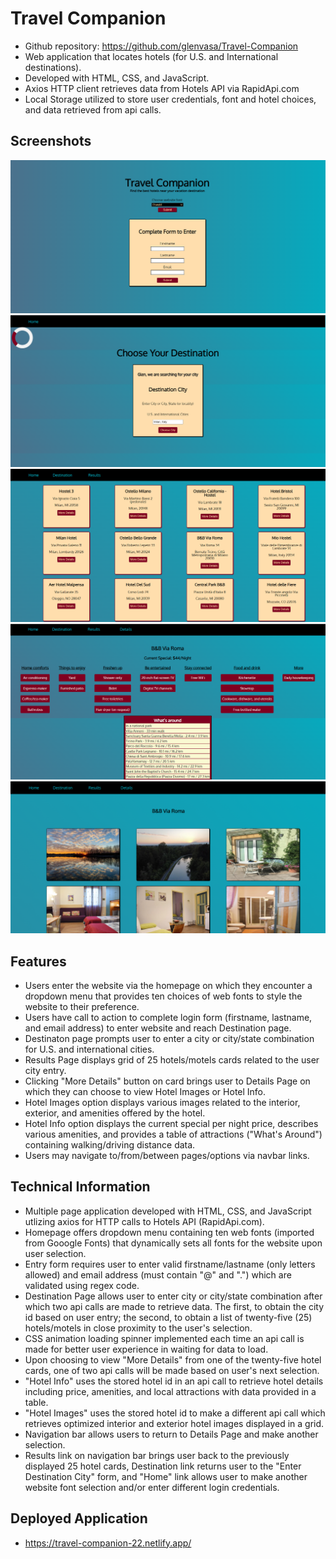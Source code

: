 # Travel Companion

- Github repository: https://github.com/glenvasa/Travel-Companion
- Web application that locates hotels (for U.S. and International destinations).
- Developed with HTML, CSS, and JavaScript. 
- Axios HTTP client retrieves data from Hotels API via RapidApi.com
- Local Storage utilized to store user credentials, font and hotel choices, and data retrieved from api calls.

## Screenshots

<img src="images/TC-homepage.png"> 
<img src="images/TC-destination.png">
<img src="images/TC-results.png">
<img src="images/TC-hotelInfo.png">
<img src="images/TC-hotelImages.png">

## Features

- Users enter the website via the homepage on which they encounter a dropdown menu that provides ten choices of web fonts to style the website to their preference.
- Users have call to action to complete login form (firstname, lastname, and email address) to enter website and reach Destination page.
- Destinaton page prompts user to enter a city or city/state combination for U.S. and international cities.
- Results Page displays grid of 25 hotels/motels cards related to the user city entry.
- Clicking "More Details" button on card brings user to Details Page on which they can choose to view Hotel Images or Hotel Info.
- Hotel Images option displays various images related to the interior, exterior, and amenities offered by the hotel.
- Hotel Info option displays the current special per night price, describes various amenities, and provides a table of attractions ("What's Around") 
  containing walking/driving distance data.
- Users may navigate to/from/between pages/options via navbar links.

## Technical Information

- Multiple page application developed with HTML, CSS, and JavaScript utlizing axios for HTTP calls to Hotels API (RapidApi.com).
- Homepage offers dropdown menu containing ten web fonts (imported from Gooogle Fonts) that dynamically sets all fonts for the website upon user selection.
- Entry form requires user to enter valid firstname/lastname (only letters allowed) and email address (must contain "@" and ".") which are validated using regex code.
- Destination Page allows user to enter city or city/state combination after which two api calls are made to retrieve data. The first, to obtain the city id based 
  on user entry; the second, to obtain a list of twenty-five (25) hotels/motels in close proximity to the user's selection. 
- CSS animation loading spinner implemented each time an api call is made for better user experience in waiting for data to load.
- Upon choosing to view "More Details" from one of the twenty-five hotel cards, one of two api calls will be made based on user's next selection. 
- "Hotel Info" uses the stored hotel id in an api call to retrieve hotel details including price, amenities, and local attractions with data provided in a table.
- "Hotel Images" uses the stored hotel id to make a different api call which retrieves optimized interior and exterior hotel images displayed in a grid.
- Navigation bar allows users to return to Details Page and make another selection.
- Results link on navigation bar brings user back to the previously displayed 25 hotel cards, Destination link returns user to the "Enter Destination City" form, and 
  "Home" link allows user to make another website font selection and/or enter different login credentials. 

## Deployed Application

- https://travel-companion-22.netlify.app/

